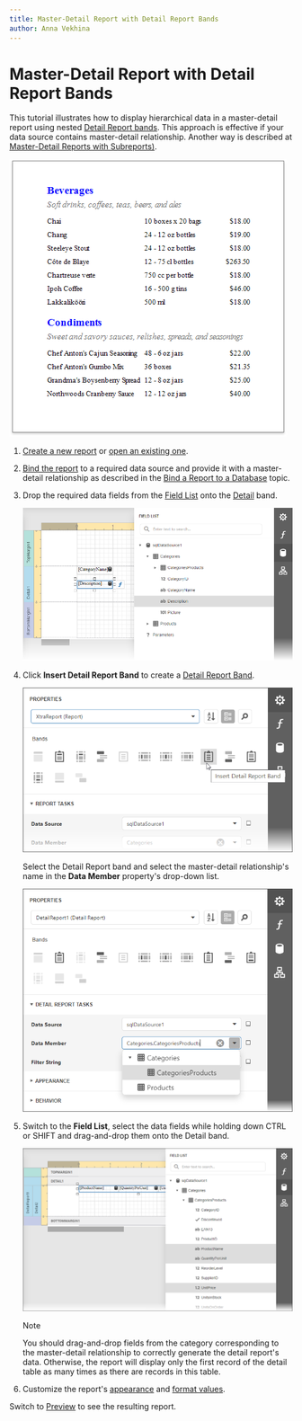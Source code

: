 ```yaml
---
title: Master-Detail Report with Detail Report Bands
author: Anna Vekhina
---
```

# Master-Detail Report with Detail Report Bands

This tutorial illustrates how to display hierarchical data in a master-detail report using nested [Detail Report bands](../introduction-to-banded-reports.md). This approach is effective if your data source contains master-detail relationship. Another way is described at [Master-Detail Reports with Subreports)](master-detail-reports-with-subreports.md).

![](../../../images/eurd-web-master-detail-result.png)

1. [Create a new report](../add-new-reports.md) or [open an existing one](../open-reports.md).

2. [Bind the report](../bind-to-data.md) to a required data source and provide it with a master-detail relationship as described in the [Bind a Report to a Database](../bind-to-data/bind-a-report-to-a-database.md) topic.

3. Drop the required data fields from the [Field List](../report-designer-tools/ui-panels/field-list.md) onto the [Detail](../introduction-to-banded-reports.md) band.

    ![](../../../images/eurd-web-master-detail-drop-fields-for-master-layout.png)

4. Click **Insert Detail Report Band** to create a [Detail Report Band](../introduction-to-banded-reports.md).

    ![](../../../images/eurd-web-master-detail-insert-detail-report-band.png)

    Select the Detail Report band and select the master-detail relationship's name in the **Data Member** property's drop-down list.

    ![](../../../images/eurd-web-master-detail-data-member-property.png)

5. Switch to the **Field List**, select the data fields while holding down CTRL or SHIFT and drag-and-drop them onto the Detail band.

    ![](../../../images/eurd-web-master-detail-drop-fields-for-detail-layout.png)

    > [!NOTE]
    > You should drag-and-drop fields from the category corresponding to the master-detail relationship to correctly generate the detail report's data. Otherwise, the report will display only the first record of the detail table as many times as there are records in this table.

6. Customize the report's [appearance](../customize-appearance.md) and [format values](../shape-report-data/format-data.md).

Switch to [Preview](../preview-print-and-export-reports.md) to see the resulting report.